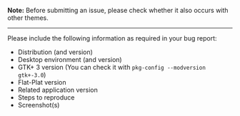 **Note:** Before submitting an issue, please check whether it also occurs with other themes.
- - -
Please include the following information as required in your bug report:
* Distribution (and version)
* Desktop environment (and version)
* GTK+ 3 version (You can check it with `pkg-config --modversion gtk+-3.0`)
* Flat-Plat version
* Related application version
* Steps to reproduce
* Screenshot(s)
